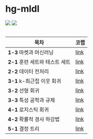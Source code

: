 # hg-mldl
<img src="https://img.shields.io/badge/python-3670A0?style=for-the-badge&logo=python&logoColor=ffdd54"/> <img src="https://img.shields.io/badge/Google%20Colab-%23F9A825.svg?style=for-the-badge&logo=googlecolab&logoColor=white"/>
</br></br>

|목차|코랩|
|--|--|
|**1-3** 마켓과 머신러닝|[link](https://colab.research.google.com/github/JinguLeee/hg-mldl/blob/main/01_3.ipynb)|
|**2-1** 훈련 세트와 테스트 세트|[link](https://colab.research.google.com/github/JinguLeee/hg-mldl/blob/main/02_1.ipynb)|
|**2-2** 데이터 전처리|[link](https://colab.research.google.com/github/JinguLeee/hg-mldl/blob/main/02_2.ipynb)|
|**3-1** k-최근접 이웃 회귀|[link](https://colab.research.google.com/github/JinguLeee/hg-mldl/blob/main/03_1.ipynb)|
|**3-2** 선형 회귀|[link](https://colab.research.google.com/github/JinguLeee/hg-mldl/blob/main/03_2.ipynb)|
|**3-3** 특성 공학과 규제|[link](https://colab.research.google.com/github/JinguLeee/hg-mldl/blob/main/03_3.ipynb)|
|**4-1** 로지스틱 회귀|[link](https://colab.research.google.com/github/JinguLeee/hg-mldl/blob/main/04_1.ipynb)|
|**4-2** 확률적 경사 하강법|[link](https://colab.research.google.com/github/JinguLeee/hg-mldl/blob/main/04_2.ipynb)|
|**5-1** 결정 트리|[link](https://colab.research.google.com/github/JinguLeee/hg-mldl/blob/main/05_1.ipynb)|
